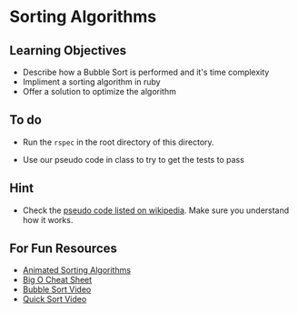 # Sorting Algorithms

## Learning Objectives
* Describe how a Bubble Sort is performed and it's time complexity
* Impliment a sorting algorithm in ruby
* Offer a solution to optimize the algorithm

## To do

* Run the `rspec` in the root directory of this directory.

* Use our pseudo code in class to try to get the tests to pass

## Hint
* Check the [pseudo code listed on wikipedia](http://en.wikipedia.org/wiki/Bubble_sort). Make sure you understand how it works.

## For Fun Resources
* [Animated Sorting Algorithms](http://www.sorting-algorithms.com/)
* [Big O Cheat Sheet](http://bigocheatsheet.com/)
* [Bubble Sort Video](http://www.youtube.com/watch?v=lyZQPjUT5B4)
* [Quick Sort Video](http://www.youtube.com/watch?v=ywWBy6J5gz8)

